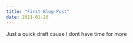 ```yaml
---
title: "First-Blog-Post"
date: 2021-01-20
---
```


Just a quick draft cause I dont have time for more
